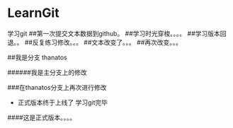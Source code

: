 ﻿# LearnGit
学习git
##第一次提交文本数据到github。
##学习时光穿梭。。。。
##学习版本回退。。
##反复练习修改。。。
##文本改变了。。。
##再次改变。。。

##我是分支 thanatos




######我是主分支上的修改

###在thanatos分支上再次进行修改



* 正式版本终于上线了 学习git完毕

####这是正式版本。。。。

